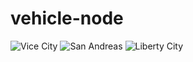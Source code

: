# vehicle-node
![Vice City](http://109.227.228.4/pub/VC.png)
![San Andreas](http://109.227.228.4/pub/SA.png)
![Liberty City](http://109.227.228.4/pub/LC.png?1)
